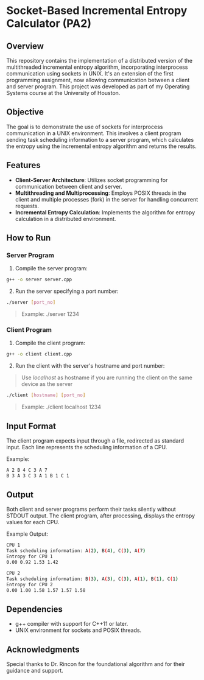 # Socket-Based Incremental Entropy Calculator (PA2)

## Overview
This repository contains the implementation of a distributed version of the multithreaded incremental entropy algorithm, incorporating interprocess communication using sockets in UNIX. It's an extension of the first programming assignment, now allowing communication between a client and server program. This project was developed as part of my Operating Systems course at the University of Houston.

## Objective
The goal is to demonstrate the use of sockets for interprocess communication in a UNIX environment. This involves a client program sending task scheduling information to a server program, which calculates the entropy using the incremental entropy algorithm and returns the results.

## Features
- **Client-Server Architecture**: Utilizes socket programming for communication between client and server.
- **Multithreading and Multiprocessing**: Employs POSIX threads in the client and multiple processes (fork) in the server for handling concurrent requests.
- **Incremental Entropy Calculation**: Implements the algorithm for entropy calculation in a distributed environment.


## How to Run

### Server Program
1. Compile the server program:

```bash
g++ -o server server.cpp
```

2. Run the server specifying a port number:

```bash
./server [port_no]
```
> Example: ./server 1234

### Client Program
1. Compile the client program:

```bash
g++ -o client client.cpp
```

2. Run the client with the server's hostname and port number:

> Use *localhost* as hostname if you are running the client on the same device as the server

```bash
./client [hostname] [port_no]
```

> Example: ./client localhost 1234

## Input Format
The client program expects input through a file, redirected as standard input. Each line represents the scheduling information of a CPU.


Example:

```bash
A 2 B 4 C 3 A 7
B 3 A 3 C 3 A 1 B 1 C 1
```


## Output
Both client and server programs perform their tasks silently without STDOUT output. The client program, after processing, displays the entropy values for each CPU.

Example Output:

```bash
CPU 1
Task scheduling information: A(2), B(4), C(3), A(7)
Entropy for CPU 1
0.00 0.92 1.53 1.42

CPU 2
Task scheduling information: B(3), A(3), C(3), A(1), B(1), C(1)
Entropy for CPU 2
0.00 1.00 1.58 1.57 1.57 1.58
```

## Dependencies
- g++ compiler with support for C++11 or later.
- UNIX environment for sockets and POSIX threads.


## Acknowledgments
Special thanks to Dr. Rincon for the foundational algorithm and for their guidance and support.
